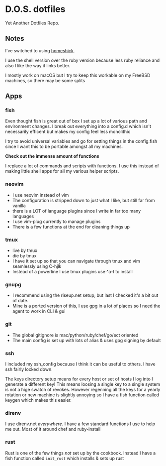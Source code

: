 # D.O.S. dotfiles

Yet Another Dotfiles Repo.

## Notes

I've switched to using [homeshick](https://github.com/andsens/homeshick).

I use the shell version over the ruby version because less ruby reliance and also I like the way it links better.

I mostly work on macOS but I try to keep this workable on my FreeBSD machines, so there may be some splits

## Apps

### fish

Even thought fish is great out of box I set up a lot of various path and environment changes.
I break out everything into a config.d which isn't necessarily efficent but makes my config feel less monolithic

I try to avoid universal variables and go for setting things in the config.fish since I want this to be portable amongst all my machines.

**Check out the immense amount of functions**

I replace a lot of commands and scripts with functions. I use this instead of making little shell apps for all my various helper scripts.

### neovim

* I use neovim instead of vim
* The configuration is stripped down to just what I like, but still far from vanilla
* there is a LOT of language plugins since I write in far too many languages
* I use vim-plug currently to manage plugins
* There is a few functions at the end for cleaning things up

### tmux

* live by tmux
* die by tmux
* I have it set up so that you can navigate through tmux and vim seamlessly using C-hjlk
* Instead of a powerline I use tmux plugins use ^a-I to install

### gnupg

* I recommend using the riseup.net setup, but last I checked it's a bit out of date.
* Mine is a ported version of this, I use gpg in a lot of places so I need the agent to work in CLI & gui

### git

* The global gitignore is mac/python/ruby/chef/go/ect oriented
* The main config is set up with lots of alias & uses gpg signing by default

### ssh

I included my ssh_config because I think it can be useful to others. I have ssh fairly locked down.

The keys directory setup means for every host or set of hosts I log into I generate a different key!
This means loosing a single key to a single system is not a hige swatch of revokes.
However regenning all the keys for a yearly rotation or new machine is slightly annoying so I have a fish function called keygen which makes this easier.

### direnv

I use direnv.net *everywhere*.
I have a few standard functions I use to help me out.
Most of it around chef and ruby-install

### rust

Rust is one of the few things *not* set up by the cookbook.
Instead I have a fish function called `init_rust` which installs & sets up rust
